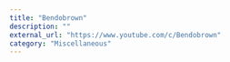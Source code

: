 ```yaml
---
title: "Bendobrown"
description: ""
external_url: "https://www.youtube.com/c/Bendobrown"
category: "Miscellaneous"
---
```

